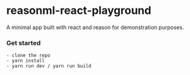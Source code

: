 # reasonml-react-playground

A minimal app built with react and reason for demonstration purposes.

### Get started
```
- clone the repo
- yarn install
- yarn run dev / yarn run build
```
